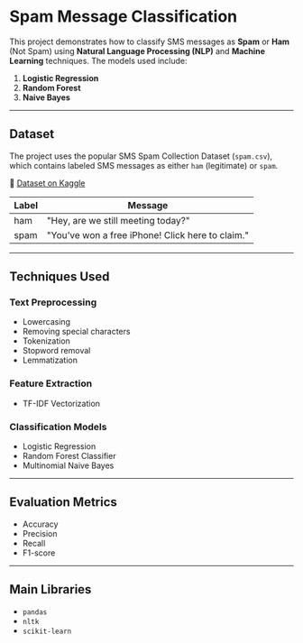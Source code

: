 # Spam Message Classification

This project demonstrates how to classify SMS messages as **Spam** or **Ham** (Not Spam) using **Natural Language Processing (NLP)** and **Machine Learning** techniques. The models used include:

1. **Logistic Regression**
2. **Random Forest**
3. **Naive Bayes**

---

##  Dataset

The project uses the popular SMS Spam Collection Dataset (`spam.csv`), which contains labeled SMS messages as either `ham` (legitimate) or `spam`.

📎 [Dataset on Kaggle](https://www.kaggle.com/datasets/uciml/sms-spam-collection-dataset)

| Label | Message |
|-------|---------|
| ham   | "Hey, are we still meeting today?" |
| spam  | "You’ve won a free iPhone! Click here to claim." |

---

## Techniques Used

### Text Preprocessing
- Lowercasing  
- Removing special characters  
- Tokenization  
- Stopword removal  
- Lemmatization

### Feature Extraction
- TF-IDF Vectorization

### Classification Models
- Logistic Regression  
- Random Forest Classifier  
- Multinomial Naive Bayes

---

## Evaluation Metrics
- Accuracy  
- Precision  
- Recall  
- F1-score

---

## Main Libraries
- `pandas`  
- `nltk`  
- `scikit-learn`
